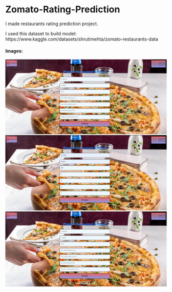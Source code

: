 <h1>Zomato-Rating-Prediction</h1>

<p>I made restaurants rating prediction project.</p>
<p>I used this dataset to build model: https://www.kaggle.com/datasets/shrutimehta/zomato-restaurants-data</p>

<h4>Images:</h4>
<img width="600px" src="https://github.com/Mroku99/Zomato-Rating-Prediction/blob/master/images/home.jpg?raw=true">
<img width="600px" src="https://github.com/Mroku99/Zomato-Rating-Prediction/blob/master/images/home_data.jpg?raw=true">
<img width="600px" src="https://github.com/Mroku99/Zomato-Rating-Prediction/blob/master/images/predict.jpg?raw=true">

